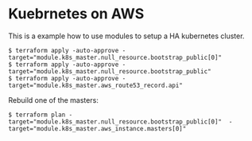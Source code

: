 # Kuebrnetes on AWS

This is a example how to use modules to setup a HA kubernetes cluster.


```shell
$ terraform apply -auto-approve -target="module.k8s_master.null_resource.bootstrap_public[0]"
$ terraform apply -auto-approve -target="module.k8s_master.null_resource.bootstrap_public"
$ terraform apply -auto-approve -target="module.k8s_master.aws_route53_record.api"
```

Rebuild one of the masters:

```shell
$ terraform plan -target="module.k8s_master.null_resource.bootstrap_public[0]"  -target="module.k8s_master.aws_instance.masters[0]"
```
